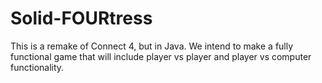 # Solid-FOURtress
This is a remake of Connect 4, but in Java.
We intend to make a fully functional game that will include player vs player and player vs computer functionality.
